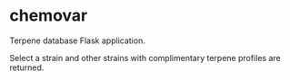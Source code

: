 # chemovar
Terpene database Flask application.

Select a strain and other strains with complimentary terpene profiles are returned.

